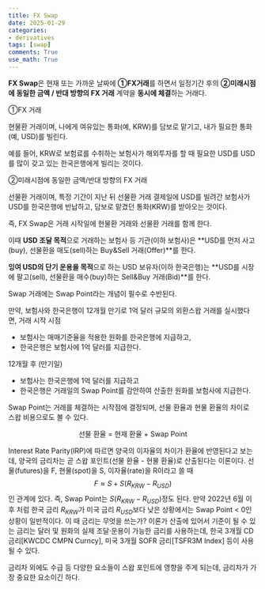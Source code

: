 ```yaml
---
title: FX Swap
date: 2025-01-29
categories: 
- derivatives
tags: [swap]
comments: True
use_math: True
---
```




**FX Swap**은 현재 또는 가까운 날짜에 **①FX거래**를 하면서 일정기간 후의 **②미래시점에 동일한 금액 / 반대 방향의 FX 거래** 계약을 **동시에 체결**하는 거래다.



①FX 거래

현물환 거래이며, 나에게 여유있는 통화(예, KRW)를 담보로 맡기고, 내가 필요한 통화(예, USD)를 빌린다. 

예를 들어, KRW로 보험료를 수취하는 보험사가 해외투자를 할 때 필요한 USD를 USD를 많이 갖고 있는 한국은행에게 빌리는 것이다. 

②미래시점에 동일한 금액/반대 방향의 FX 거래

선물환 거래이며, 특정 기간이 지난 뒤 선물환 거래 결제일에 USD를 빌려간 보험사가 USD를 한국은행에 반납하고, 담보로 맡겼던 통화(KRW)를 받아오는 것이다.



즉, FX Swap은 거래 시작일에 현물환 거래와 선물환 거래를 함께 한다. 

이때 **USD 조달 목적**으로 거래하는 보험사 등 기관(이하 보험사)은 **USD를 먼저 사고(buy), 선물환을 매도(sell)하는 Buy&Sell 거래(Offer)**를 한다.

**잉여 USD의 단기 운용을 목적**으로 하는 USD 보유자(이하 한국은행)는 **USD를 시장에 팔고(sell), 선물환을 매수(buy)하는 Sell&Buy 거래(Bid)**를 한다.



Swap 거래에는 Swap Point라는 개념이 필수로 수반된다. 



만약, 보험사와 한국은행이 12개월 만기로 1억 달러 규모의 외환스왑 거래를 실시했다면, 거래 시작 시점

* 보험사는 매매기준율을 적용한 원화를 한국은행에 지급하고, 
* 한국은행은 보험사에 1억 달러를 지급한다.



12개월 후 (만기일)

* 보험사는 한국은행에 1억 달러를 지급하고
* 한국은행은 거래일의 Swap Point를 감안하여 산출한 원화를 보험사에 지급한다.



Swap Point는 거래를 체결하는 시작점에 결정되며, 선물 환율과 현물 환율의 차이로 스왑 비용으로도 볼 수 있다.

<center> 선물 환율 = 현재 환율 + Swap Point</center>



Interest Rate Parity(IRP)에 따르면 양국의 이자율의 차이가 환율에 반영된다고 보는데, 양국의 금리차는 곧 스왑 포인트(선물 환율 - 현물 환율)로 산출된다는 이론이다. 선물(futures)을 F, 현물(spot)을 S, 이자율(rate)을 R이라고 쓸 때
$$
F \approx S + S \left( R_{KRW} - R_{USD}\right)
$$
인 관계에 있다. 즉, Swap Point는 $S(R_{KRW} - R_{USD})$정도 된다.  만약 2022년 6월 이후 처럼 한국 금리 $R_{KRW}$가 미국 금리 $R_{USD}$보다 낮은 상황에서는 Swap Point < 0인 상황이 일반적이다. 이 때 금리는 무엇을 쓰는가? 이론가 산출에 있어서 기준이 될 수 있는 금리는 달러 및 원화의 실제 조달·운용이 가능한 금리를 사용하는데, 한국 3개월 CD 금리[KWCDC CMPN Curncy], 미국 3개월 SOFR 금리[TSFR3M Index] 등이 사용될 수 있다.

금리차 외에도 수급 등 다양한 요소들이 스왑 포인트에 영향을 주게 되는데, 금리차가 가장 중요한 요소이긴 하다.



